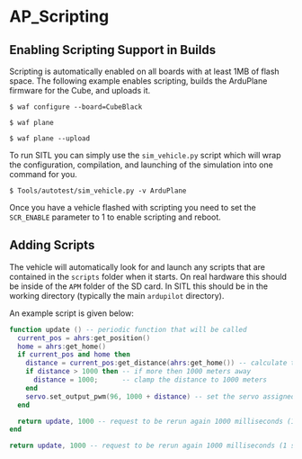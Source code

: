 # AP_Scripting

## Enabling Scripting Support in Builds

Scripting is automatically enabled on all boards with at least 1MB of flash space.
The following example enables scripting, builds the ArduPlane firmware for the Cube, and uploads it.

```
$ waf configure --board=CubeBlack

$ waf plane

$ waf plane --upload
```

To run SITL you can simply use the `sim_vehicle.py` script which will wrap the configuration, compilation,
and launching of the simulation into one command for you.


```
$ Tools/autotest/sim_vehicle.py -v ArduPlane
```

Once you have a vehicle flashed with scripting you need to set the `SCR_ENABLE` parameter to 1 to enable scripting and reboot.

## Adding Scripts

The vehicle will automatically look for and launch any scripts that are contained in the `scripts` folder when it starts.
On real hardware this should be inside of the `APM` folder of the SD card. In SITL this should be in the working directory (typically the main `ardupilot` directory).

An example script is given below:

```lua
function update () -- periodic function that will be called
  current_pos = ahrs:get_position()
  home = ahrs:get_home()
  if current_pos and home then
    distance = current_pos:get_distance(ahrs:get_home()) -- calculate the distance from home
    if distance > 1000 then -- if more then 1000 meters away
      distance = 1000;      -- clamp the distance to 1000 meters
    end
    servo.set_output_pwm(96, 1000 + distance) -- set the servo assigned function 96 (scripting3) to a proportional value
  end

  return update, 1000 -- request to be rerun again 1000 milliseconds (1 second) from now
end

return update, 1000 -- request to be rerun again 1000 milliseconds (1 second) from now
```
